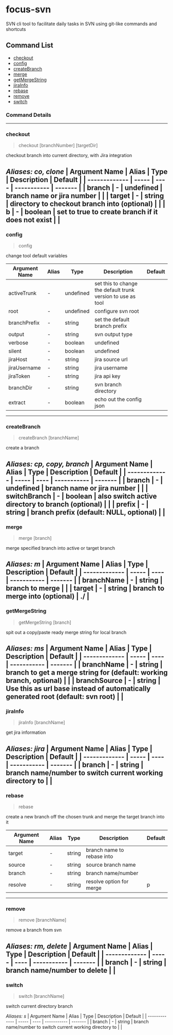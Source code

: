 # focus-svn

SVN cli tool to facilitate daily tasks in SVN using git-like commands and shortcuts

## Command List
- [checkout](#checkout)
- [config](#config)
- [createBranch](#createBranch)
- [merge](#merge)
- [getMergeString](#getMergeString)
- [jiraInfo](#jiraInfo)
- [rebase](#rebase)
- [remove](#remove)
- [switch](#switch)
### Command Details
---
### checkout
> checkout [branchNumber] [targetDir]

checkout branch into current directory, with Jira integration

*Aliases: co, clone*
| Argument Name | Alias | Type | Description | Default |
| ------------- | ----- | ---- | ----------- | ------- |
| branch | - | undefined | branch name or jira number |  |
| target | - | string | directory to checkout branch into (optional) |  |
| b | - | boolean | set to true to create branch if it does not exist |  |
---
### config
> config

change tool default variables


| Argument Name | Alias | Type | Description | Default |
| ------------- | ----- | ---- | ----------- | ------- |
| activeTrunk | - | undefined | set this to change the default trunk version to use as tool |  |
| root | - | undefined | configure svn root |  |
| branchPrefix | - | string | set the default branch prefix |  |
| output | - | string | svn output type |  |
| verbose | - | boolean | undefined |  |
| silent | - | boolean | undefined |  |
| jiraHost | - | string | jira source url |  |
| jiraUsername | - | string | jira username |  |
| jiraToken | - | string | jira api key |  |
| branchDir | - | string | svn branch directory |  |
| extract | - | boolean | echo out the config json |  |
---
### createBranch
> createBranch [branchName]

create a branch

*Aliases: cp, copy, branch*
| Argument Name | Alias | Type | Description | Default |
| ------------- | ----- | ---- | ----------- | ------- |
| branch | - | undefined | branch name or jira number |  |
| switchBranch | - | boolean | also switch active directory to branch (optional) |  |
| prefix | - | string | branch prefix (default: NULL, optional) |  |
---
### merge
> merge [branch]

merge specified branch into active or target branch

*Aliases: m*
| Argument Name | Alias | Type | Description | Default |
| ------------- | ----- | ---- | ----------- | ------- |
| branchName | - | string | branch to merge |  |
| target | - | string | branch to merge into (optional) | ./ |
---
### getMergeString
> getMergeString [branch]

spit out a copy/paste ready merge string for local branch

*Aliases: ms*
| Argument Name | Alias | Type | Description | Default |
| ------------- | ----- | ---- | ----------- | ------- |
| branchName | - | string | branch to get a merge string for (default: working branch, optional) |  |
| branchSource | - | string | Use this as url base instead of automatically generated root (default: svn root) |  |
---
### jiraInfo
> jiraInfo [branchName]

get jira information

*Aliases: jira*
| Argument Name | Alias | Type | Description | Default |
| ------------- | ----- | ---- | ----------- | ------- |
| branch | - | string | branch name/number to switch current working directory to |  |
---
### rebase
> rebase

create a new branch off the chosen trunk and merge the target branch into it


| Argument Name | Alias | Type | Description | Default |
| ------------- | ----- | ---- | ----------- | ------- |
| target | - | string | branch name to rebase into |  |
| source | - | string | source branch name |  |
| branch | - | string | branch name/number |  |
| resolve | - | string | resolve option for merge | p |
---
### remove
> remove [branchName]

remove a branch from svn

*Aliases: rm, delete*
| Argument Name | Alias | Type | Description | Default |
| ------------- | ----- | ---- | ----------- | ------- |
| branch | - | string | branch name/number to delete |  |
---
### switch
> switch [branchName]

switch current directory branch

*Aliases: s*
| Argument Name | Alias | Type | Description | Default |
| ------------- | ----- | ---- | ----------- | ------- |
| branch | - | string | branch name/number to switch current working directory to |  |
